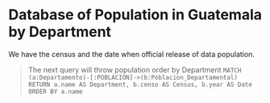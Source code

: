 # Database of Population in Guatemala by Department
We have the census and the date when official release of data population.

> The next query will throw population order by Department
``MATCH (a:Departamento)-[:POBLACION]->(b:Poblacion_Departamental) RETURN a.name AS Department, b.censo AS Census, b.year AS Date ORDER BY a.name``
